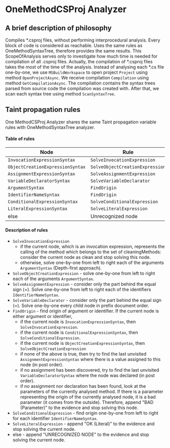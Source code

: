 # OneMethodCSProj Analyzer

## A brief description of philosophy
Compiles *.csproj files, without performing interprocedural analysis.
Every block of code is considered as reachable. 
Uses the same rules as OneMethodSyntaxTree, therefore provides the same results. 
This ScopeOfAnalysis serves only to investigate how much time is needed for compilation of all .csproj files. Actually,
the compilation of *.csproj files takes the most of the time of the analysis. 
Instead of analysing each *.cs file one-by-one, we use `MSBuildWorkspace`
to open project `Project` using method `OpenProjectAsync`. 
We receive compilation `Compilation` using method `GetCompilationAsync`.
The compilation contains the syntax trees parsed from source code the compilation was created with. 
After that, we scan each syntax tree using method `ScanSyntaxTree`.

## Taint propagation rules
One MethodCSProj Analyzer shares the same Taint propagation variable rules with OneMethodSyntaxTree analyzer.

#### Table of rules
| Node                             | Rule                                           |
|----------------------------------|------------------------------------------------|
| `InvocationExpressionSyntax`     | `SolveInvocationExpression`                    |
| `ObjectCreationExpressionSyntax` | `SolveObjectCreationExpression`                |
| `AssignmentExpressionSyntax`     | `SolveAssignmentExpression`                    |
| `VariableDeclaratorSyntax`       | `SolveVariableDeclarator`                      |
| `ArgumentSyntax`                 | `FindOrigin`                                   |
| `IdentifierNameSyntax`           | `FindOrigin`                                   |
| `ConditionalExpressionSyntax`    | `SolveConditionalExpression`                   |
| `LiteralExpressionSyntax`        | `SolveLiteralExpression`                       |
| else                             | Unrecognized node                              |

#### Description of rules
- `SolveInvocationExpression`
    - if the current node, which is an invocation expression, represents the calling of the method which belongs to the set of cleaningMethods: consider the current node as clean and stop solving this node.
    - otherwise, solve one-by-one from left to right each of the arguments `ArgumentSyntax` (Depth-first approach).
- `SolveObjectCreationExpression` - solve one-by-one from left to right each of the arguments `ArgumentSyntax`.
- `SolveAssignmentExpression` - consider only the part behind the equal sign (=). Solve one-by-one from left to right each of the identifiers `IdentifierNameSyntax`.
- `SolveVariableDeclarator` - consider only the part behind the equal sign (=). Solve one-by-one every child node in prefix document order.
- `FindOrigin` - find origin of argument or identifier. If the current node is either argument or identifier,
    - if the current node is `InvocationExpressionSyntax`, then `SolveInvocationExpression`.
    - if the current node is `ConditionalExpressionSyntax`, then `SolveConditionalExpression`.
    - if the current node is `ObjectCreationExpressionSyntax`, then `SolveObjectCreationExpression`
    - if none of the above is true, then try to find the last unvisited `AssignmentExpressionSyntax` where there is a value assigned to this node (in post order).
    - if no assignment has been discovered, try to find the last unvisited `VariableDeclaratorSyntax` where the node was declared (in post order).
    - if no assignment nor declaration has been found, look at the parameters of the currently analysed method. If there is a parameter representing the origin of the currently analysed node, it is a bad parameter (it comes from the outside). Therefore, append "BAD (Parameter)" to the evidence and stop solving this node.
- `SolveConditionalExpression` - find origin one-by-one from left to right for each identifier `IdentifierNameSyntax`.
- `SolveLiteralExpression` - append "OK (Literal)" to the evidence and stop solving the current node.
- else - append "UNRECOGNIZED NODE" to the evidence and stop solving the current node.